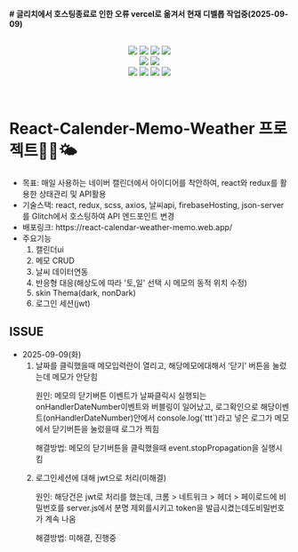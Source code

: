 <strong># 글리치에서 호스팅종료로 인한 오류 vercel로 옮겨서 현재 디벨롭 작업중(2025-09-09)<br><br></strong>

<p align="center">
  <img src="https://img.shields.io/badge/React-20232A?style=for-the-badge&logo=react&logoColor=61DAFB">
  <img src="https://img.shields.io/badge/JavaScript-F7DF1E?style=for-the-badge&logo=JavaScript&logoColor=white">
  <img src="https://img.shields.io/badge/HTML5-E34F26?style=for-the-badge&logo=html5&logoColor=white">
  <img src="https://img.shields.io/badge/Redux-593D88?style=for-the-badge&logo=redux&logoColor=white">
  <br>
  <img src="https://img.shields.io/badge/React_Router-CA4245?style=for-the-badge&logo=react-router&logoColor=white">
  <img src="https://img.shields.io/badge/CSS-239120?&style=for-the-badge&logo=css3&logoColor=white">
  <br>
  <img src="https://img.shields.io/badge/GitHub-100000?style=for-the-badge&logo=github&logoColor=white">
  <img src="https://img.shields.io/badge/npm-CB3837?style=for-the-badge&logo=npm&logoColor=white">
  <img src="https://img.shields.io/badge/Figma-F24E1E?style=for-the-badge&logo=figma&logoColor=white">
  <img src="https://img.shields.io/badge/Notion-000000?style=for-the-badge&logo=notion&logoColor=white">
</p>
<br>
<p align="center">
   <h1><strong>React-Calender-Memo-Weather 프로젝트</strong>📅📝🌤️</h1>

  <ul>
    <li><span>목표: 매일 사용하는 네이버 캘린더에서 아이디어를 착안하여, react와 redux를 활용한 상태관리 및 API활용</span></li>
    <li><span>기술스택: react, redux, scss, axios, 날씨api, firebaseHosting, json-server를 Glitch에서 호스팅하여 API 엔드포인트 변경</li>
    <li><span>배포링크: https://react-calendar-weather-memo.web.app/</span></li>
    <li>
      <span>주요기능</span>
      <ol>
        <li>캘린더ui</li>
        <li>메모 CRUD</li>
        <li>날씨 데이터연동</li>
        <li>반응형 대응(해상도에 따라 '토,일' 선택 시 메모의 동적 위치 수정)</li>
        <li>skin Thema(dark, nonDark)</li>
        <li>로그인 세션(jwt)</li>
      </ol>
    </li>
  </ul>

  <h2>ISSUE</h2>
  <ul>
    <li>
      <span>2025-09-09(화)</span>
      <ol>
        <li>
          <span>날짜를 클릭했을때 메모입력란이 열리고, 해당메모에대해서 ‘닫기’ 버튼을 눌렀는데 메모가 안닫힘</span>
          <p>원인: 메모의 닫기버튼 이벤트가 날짜클릭시 실행되는 onHandlerDateNumber이벤트와 버블링이 일어났고, 로그확인으로 해당이벤트(onHandlerDateNumber)안에서 console.log(`ttt`)라고 넣은 로그가 메모에서 닫기버튼을 눌렀을때 로그가 찍힘</p>
          <p>해결방법: 메모의 닫기버튼을 클릭했을때 event.stopPropagation을 실행시킴</p>
        </li>
        <li>
          <span>로그인세션에 대해 jwt으로 처리(미해결)</span>
          <p>원인: 해당건은 jwt로 처리를 했는데, 크롬 > 네트워크 > 헤더 > 페이로드에 비밀번호를 server.js에서 분명 제외를시키고 token을 발급시켰는데도비밀번호가 계속 나옴</p>
          <p>해결방법: 미해결, 진행중</p>
        </li>
      </ol>
    </li>
  </ul>
</p>

